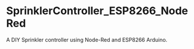 # SprinklerController_ESP8266_NodeRed
A DIY Sprinkler controller using Node-Red and ESP8266 Arduino.

